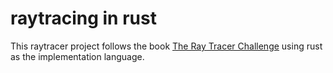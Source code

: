 # raytracing in rust

This raytracer project follows the book [The Ray Tracer Challenge](http://raytracerchallenge.com/) using rust as the implementation language.
